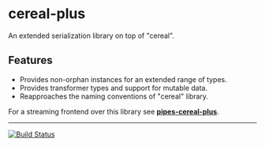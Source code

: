 # cereal-plus
An extended serialization library on top of "cereal".

## Features
- Provides non-orphan instances for an extended range of types.
- Provides transformer types and support for mutable data.
- Reapproaches the naming conventions of "cereal" library.

For a streaming frontend over this library see [**pipes-cereal-plus**](https://github.com/nikita-volkov/pipes-cereal-plus).

---
[![Build Status](https://travis-ci.org/nikita-volkov/cereal-plus.png)](https://travis-ci.org/nikita-volkov/cereal-plus)
